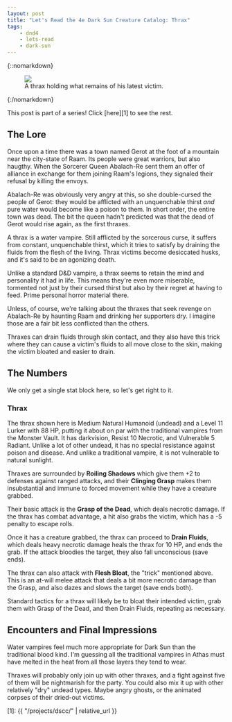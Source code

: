 ```yaml
---
layout: post
title: "Let's Read the 4e Dark Sun Creature Catalog: Thrax"
tags:
    - dnd4
    - lets-read
    - dark-sun
---
```


{::nomarkdown}
<figure class="center">
  <img src="{{ "/assets/wir-dscc-thrax.png" | absolute_url }}"/>
  <figcaption>
    A thrax holding what remains of his latest victim.
  </figcaption>
</figure>
{:/nomarkdown}

This post is part of a series! Click [here][1] to see the rest.

## The Lore

Once upon a time there was a town named Gerot at the foot of a mountain near the
city-state of Raam. Its people were great warriors, but also haugthy. When the
Sorcerer Queen Abalach-Re sent them an offer of alliance in exchange for them
joining Raam's legions, they signaled their refusal by killing the envoys.

Abalach-Re was obviously very angry at this, so she double-cursed the people of
Gerot: they would be afflicted with an unquenchable thirst _and_ pure water
would become like a poison to them. In short order, the entire town was
dead. The bit the queen hadn't predicted was that the dead of Gerot would rise
again, as the first thraxes.

A thrax is a water vampire. Still afflicted by the sorcerous curse, it suffers
from constant, unquenchable thirst, which it tries to satisfy by draining the
fluids from the flesh of the living. Thrax victims become desiccated husks, and
it's said to be an agonizing death.

Unlike a standard D&D vampire, a thrax seems to retain the mind and personality
it had in life. This means they're even more miserable, tormented not just by
their cursed thirst but also by their regret at having to feed. Prime personal
horror material there.

Unless, of course, we're talking about the thraxes that seek revenge on
Abalach-Re by haunting Raam and drinking her supporters dry. I imagine those are
a fair bit less conflicted than the others.

Thraxes can drain fluids through skin contact, and they also have this trick
where they can cause a victim's fluids to all move close to the skin, making the
victim bloated and easier to drain.

## The Numbers

We only get a single stat block here, so let's get right to it.

### Thrax

The thrax shown here is Medium Natural Humanoid (undead) and a Level 11 Lurker
with 88 HP, putting it about on par with the traditional vampires from the
Monster Vault. It has darkvision, Resist 10 Necrotic, and Vulnerable 5
Radiant. Unlike a lot of other undead, it has no special resistance against
poison and disease. And unlike a traditional vampire, it is not vulnerable to
natural sunlight.

Thraxes are surrounded by **Roiling Shadows** which give them +2 to defenses
against ranged attacks, and their **Clinging Grasp** makes them insubstantial
and immune to forced movement while they have a creature grabbed.

Their basic attack is the **Grasp of the Dead**, which deals necrotic damage. If
the thrax has combat advantage, a hit also grabs the victim, which has a -5
penalty to escape rolls.

Once it has a creature grabbed, the thrax can proceed to **Drain Fluids**, which
deals heavy necrotic damage heals the thrax for 10 HP, and ends the grab. If the
attack bloodies the target, they also fall unconscious (save ends).

The thrax can also attack with **Flesh Bloat**, the "trick" mentioned
above. This is an at-will melee attack that deals a bit more necrotic damage
than the Grasp, and also dazes and slows the target (save ends both).

Standard tactics for a thrax will likely be to bloat their intended victim, grab
them with Grasp of the Dead, and then Drain Fluids, repeating as necessary.

## Encounters and Final Impressions

Water vampires feel much more appropriate for Dark Sun than the traditional
blood kind. I'm guessing all the traditional vampires in Athas must have melted
in the heat from all those layers they tend to wear.

Thraxes will probably only join up with other thraxes, and a fight against five
of them will be nightmarish for the party. You could also mix it up with other
relatively "dry" undead types. Maybe angry ghosts, or the animated corpses of
their dried-out victims.

[1]: {{ "/projects/dscc/" | relative_url }}
